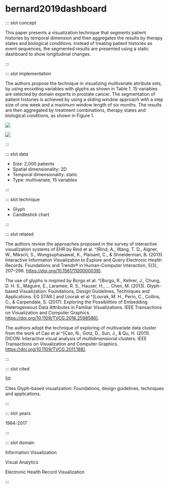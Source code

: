 # bernard2019dashboard

<Paper>

::: slot concept

This paper presents a visualization technique that segments patient histories by temporal dimension and then aggregates the results by therapy states and biological conditions. Instead of treating patient histories as event sequences, the segmented results are presented using a static dashboard to show longitudinal changes.

:::

::: slot implementation

The authors propose the technique in visualizing multivariate attribute sets, by using encoding variables with glyphs as shown in Table 1. 15 variables are selected by domain experts in prostate cancer. The segmentation of patient histories is achieved by using a sliding window approach with a step size of one week and a maximum window length of six months. The results are then aggregated by treatment combinations, therapy states and biological conditions, as shown in Figure 1.

<div class="even">
<p>

![](https://share.henry.wang/ogqHhU/UAFEvcrQfS+)

![](https://share.henry.wang/C4DQJR/nE56EZQSy5+)

</p>
</div>



:::

::: slot data

- Size: 2,000 patients
- Spatial dimensionality: 2D
- Temporal dimensionality: static
- Type: multivariate, 15 variables


:::

::: slot technique

- Glyph
- Candlestick chart

:::

::: slot related

The authors review the approaches proposed in the survey of interactive visualization systems of EHR by Rind et al. ^[Rind, A., Wang, T. D., Aigner, W., Miksch, S., Wongsuphasawat, K., Plaisant, C., & Shneiderman, B. (2013). Interactive Information Visualization to Explore and Query Electronic Health Records. Foundations and Trends® in Human–Computer Interaction, 5(3), 207–298. https://doi.org/10.1561/1100000039].

The use of glyphs is inspired by Borgo et al. ^[Borgo, R., Kehrer, J., Chung, D. H. S., Maguire, E., Laramee, R. S., Hauser, H., … Chen, M. (2013). Glyph-based Visualization: Foundations, Design Guidelines, Techniques and Applications. EG STAR.] and Loorak et al ^[Loorak, M. H., Perin, C., Collins, C., & Carpendale, S. (2017). Exploring the Possibilities of Embedding Heterogeneous Data Attributes in Familiar Visualizations. IEEE Transactions on Visualization and Computer Graphics. https://doi.org/10.1109/TVCG.2016.2598586].

The authors adopt the technique of exploring of multivariate data cluster from the work of Cao et al ^[Cao, N., Gotz, D., Sun, J., & Qu, H. (2011). DICON: Interactive visual analysis of multidimensional clusters. IEEE Transactions on Visualization and Computer Graphics. https://doi.org/10.1109/TVCG.2011.188].

:::

::: slot cited

50

Cites Glyph-based visualization: Foundations, design guidelines, techniques and applications.

:::

::: slot years

1984-2017

:::

::: slot domain

Information Visualization

Visual Analytics

Electronic Health Record Visualization

:::

</Paper>
